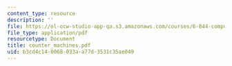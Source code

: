 ```yaml
---
content_type: resource
description: ''
file: https://ol-ocw-studio-app-qa.s3.amazonaws.com/courses/6-844-computability-theory-of-and-with-scheme-spring-2003/b3cd4c140068033aa77d3531c35ae049_counter_machines.pdf
file_type: application/pdf
resourcetype: Document
title: counter_machines.pdf
uid: b3cd4c14-0068-033a-a77d-3531c35ae049
---
```

